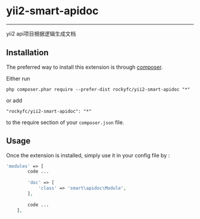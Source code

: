 # yii2-smart-apidoc
------------
yii2 api项目根据逻辑生成文档

Installation
------------

The preferred way to install this extension is through [composer](http://getcomposer.org/download/).

Either run

```
php composer.phar require --prefer-dist rockyfc/yii2-smart-apidoc "*"
```

or add

```
"rockyfc/yii2-smart-apidoc": "*"
```

to the require section of your `composer.json` file.


Usage
-----

Once the extension is installed, simply use it in your config file by  :

```php
'modules' => [
        code ...
        
        'doc' => [
            'class' => 'smart\apidoc\Module',
        ],
        
        code ...
    ],
```